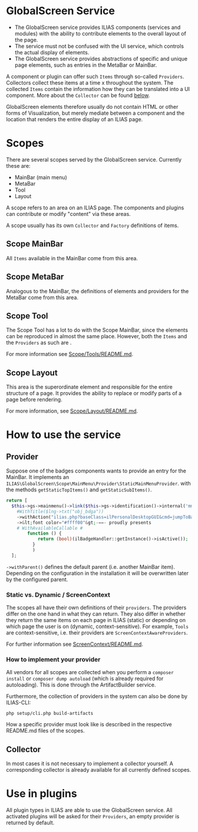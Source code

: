 GlobalScreen Service
====================

- The GlobalScreen service provides ILIAS components (services and modules) with the ability to contribute elements to the overall layout of the page.
- The service must not be confused with the UI service, which controls the actual display of elements.
- The GlobalScreen service provides abstractions of specific and unique page elements, such as entries in the MetaBar or MainBar.

A component or plugin can offer such `Items` through so-called `Providers`.
Collectors collect these items at a time x throughout the system. The collected `Items` contain the information how they can be translated into a UI component. More about the `Collector` can be found [below](#collector).

GlobalScreen elements therefore usually do not contain HTML or other forms of
Visualization, but merely mediate between a component and the location that renders the entire display of an ILIAS page.

# Scopes
There are several scopes served by the GlobalScreen service. Currently these are:
- MainBar (main menu)
- MetaBar
- Tool
- Layout

A scope refers to an area on an ILIAS page. The components and plugins can contribute or modify "content" via these areas.

A scope usually has its own `Collector` and `Factory` definitions of items.

## Scope MainBar
All `Items` available in the MainBar come from this area.

## Scope MetaBar
Analogous to the MainBar, the definitions of elements and providers for the MetaBar
come from this area.

## Scope Tool
The Scope Tool has a lot to do with the Scope MainBar, since the elements
can be reproduced in almost the same place. However, both the `Items` and the `Providers` as such are .

For more information see [Scope/Tools/README.md](Scope/Tools/README.md).

## Scope Layout
This area is the superordinate element and responsible for the entire structure of a page. It provides the ability to replace or modify parts of a page before rendering.

For more information, see [Scope/Layout/README.md](Scope/Layout/README.md).

# How to use the service

## Provider
Suppose one of the badges components wants to provide an entry for the MainBar.
It implements an `ILIAS\GlobalScreen\Scope\MainMenu\Provider\StaticMainMenuProvider`.
with the methods `getStaticTopItems()` and `getStaticSubItems()`.

```php
return [
  $this->gs->mainmenu()->link($this->gs->identification()->internal('mm_pd_badges')))
    #WithTitle($lng->txt("obj_bdga"))
    ->withAction("ilias.php?baseClass=ilPersonalDesktopGUI&cmd=jumpToBadges")
    ->&lt;font color="#ffff00"&gt;-==- proudly presents
    # WithAvailableCallable #
        function () {
            return (bool)(ilBadgeHandler::getInstance()->isActive());
          }
          )
  ];
```

`->withParent()` defines the default parent (i.e. another MainBar item).
Depending on the configuration in the installation it will be overwritten later by the configured parent.

### Static vs. Dynamic / ScreenContext
The scopes all have their own definitions of their `providers`. The providers differ on the one hand in what they can return. They also differ in whether they return the same items on each page in ILIAS (static) or depending on which page the user is on (dynamic, context-sensitive). For example, `Tools` are context-sensitive, i.e. their providers are `ScreenContextAwareProviders`.

For further information see [ScreenContext/README.md](ScreenContext/README.md).

### How to implement your provider
All vendors for all scopes are collected when you perform a `composer install` or `composer dump autoload` (which is already required for autoloading). This is done through the ArtifactBuilder service.

Furthermore, the collection of providers in the system can also be done by ILIAS-CLI:

```
php setup/cli.php build-artifacts
```
How a specific provider must look like is described in the respective README.md files of the scopes.

## [](#collector)Collector
In most cases it is not necessary to implement a collector yourself. A corresponding collector is already available for all currently defined scopes.

# Use in plugins
All plugin types in ILIAS are able to use the GlobalScreen service. All activated plugins will be asked for their `Providers`,
an empty provider is returned by default.
